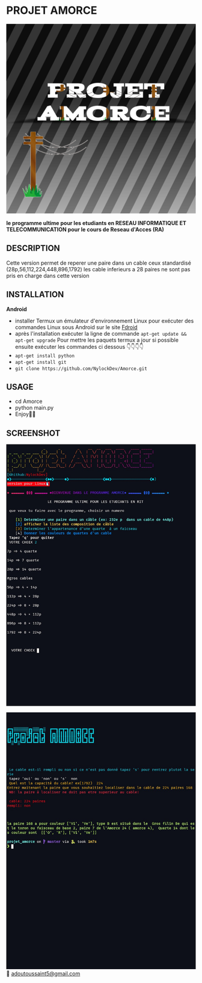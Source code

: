 # PROJET AMORCE

 ![20231106_135603](screenshot%20/20231106_135603.jpg)

**le programme ultime pour les etudiants en RESEAU INFORMATIQUE ET TELECOMMUNICATION pour le cours de Reseau d'Acces (RA)**

## DESCRIPTION

Cette version permet de reperer une paire dans un cable ceux standardisé  (28p,56,112,224,448,896,1792)  les cable inferieurs a 28 paires ne sont pas pris en charge dans cette version 

## INSTALLATION

**Android**
- installer Termux un émulateur d'environnement Linux pour exécuter des commandes Linux sous Android sur le site [Fdroid](https://f-droid.org/fr/packages/com.termux)
- après l'installation exécuter la ligne de commande `apt-get update && apt-get upgrade`
Pour mettre les paquets termux a jour si possible ensuite exécuter les commandes ci dessous 👇👇👇👇
-  `apt-get install python`
- `apt-get install git`
- `git clone https://github.com/NylockDev/Amorce.git`



## USAGE


- cd Amorce
- python main.py
- Enjoy🥳🥳
## SCREENSHOT

![Screenshot_2023-11-04-21-02-29_Edited](screenshot%20/Screenshot_2023-11-04-21-02-29_Edited.jpg)

![Screenshot_2023-11-04-21-03-03_Edited](screenshot%20/Screenshot_2023-11-04-21-03-03_Edited.jpg)
📧 adoutoussaint5@gmail.com



